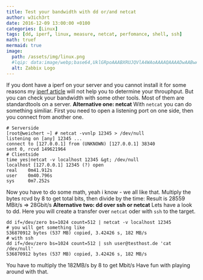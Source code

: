 ```yaml
---
title: Test your bandwidth with dd or/and netcat
author: w3ich3rt
date: 2016-12-09 13:00:00 +0100
categories: [Linux]
tags: [dd, iperf, linux, measure, netcat, perfomance, shell, ssh]
math: truef
mermaid: true
image:
  path: /assets/img/linux.png
  #lqip: data:image/webp;base64,UklGRpoAAABXRUJQVlA4WAoAAAAQAAAADwAABwAAQUxQSDIAAAARL0AmbZurmr57yyIiqE8oiG0bejIYEQTgqiDA9vqnsUSI6H+oAERp2HZ65qP/VIAWAFZQOCBCAAAA8AEAnQEqEAAIAAVAfCWkAALp8sF8rgRgAP7o9FDvMCkMde9PK7euH5M1m6VWoDXf2FkP3BqV0ZYbO6NA/VFIAAAA
  alt: Zabbix Logo  
---
```


If you dont have a iperf on your server and you cannot install it for some reasons my [iperf article](https://www.weichert.it/en/iperf-a-great-bandwidth-measure-tool/) will not help you to determine your throuphput. But you can check your bandwidth with some other tools. Most of them are standardtools on a server.
**Alternative one: netcat** With `netcat` you can do something similiar. First you need to open a listening port on one side, then you connect from another one.

```shell
# Serverside
[root@weichert ~] # netcat -vvnlp 12345 > /dev/null
listening on [any] 12345 ...
connect to [127.0.0.1] from (UNKNOWN) [127.0.0.1] 38340
sent 0, rcvd 149621964
# Clientside
time yes|netcat -v localhost 12345 &gt; /dev/null
localhost [127.0.0.1] 12345 (?) open
real    0m41.912s
user    0m40.796s
sys     0m7.252s
```

Now you have to do some math, yeah i know - we all like that. Multiply the bytes rcvd by 8 to get total bits, then divide by the time: Result is 28559 MBit/s => 28Gbit/s
**Alternative two: dd over ssh or netcat** Lets have a look to dd. Here you will create a transfer over `netcat` oder with `ssh` to the target.

```shell
dd if=/dev/zero bs=1024 count=512 | netcat -v localhost 12345
# you will get something like
536870912 bytes (537 MB) copied, 3.42426 s, 182 MB/s
# with ssh
dd if=/dev/zero bs=1024 count=512 | ssh user@testhost.de 'cat /dev/null'
536870912 bytes (537 MB) copied, 3.42426 s, 182 MB/s
```

You have to multiply the 182MB/s by 8 to get Mbit/s
Have fun with playing around with that.
